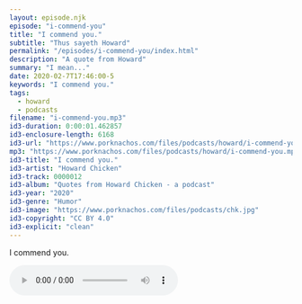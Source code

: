 ```yaml
---
layout: episode.njk
episode: "i-commend-you"
title: "I commend you."
subtitle: "Thus sayeth Howard"
permalink: "/episodes/i-commend-you/index.html"
description: "A quote from Howard"
summary: "I mean..."
date: 2020-02-7T17:46:00-5
keywords: "I commend you."
tags:
  - howard
  - podcasts
filename: "i-commend-you.mp3"
id3-duration: 0:00:01.462857
id3-enclosure-length: 6168
id3-url: "https://www.porknachos.com/files/podcasts/howard/i-commend-you.mp3"
mp3: "https://www.porknachos.com/files/podcasts/howard/i-commend-you.mp3"
id3-title: "I commend you."
id3-artist: "Howard Chicken"
id3-track: 0000012
id3-album: "Quotes from Howard Chicken - a podcast"
id3-year: "2020"
id3-genre: "Humor"
id3-image: "https://www.porknachos.com/files/podcasts/chk.jpg"
id3-copyright: "CC BY 4.0"
id3-explicit: "clean"
---
```

I commend you.

<audio controls>
  <source src="https://www.porknachos.com/files/podcasts/howard/i-commend-you.mp3">
</audio>
